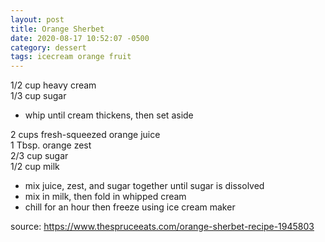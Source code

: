 ```yaml
---
layout: post
title: Orange Sherbet
date: 2020-08-17 10:52:07 -0500
category: dessert
tags: icecream orange fruit
---
```

1/2 cup heavy cream  
1/3 cup sugar  
* whip until cream thickens, then set aside

2 cups fresh-squeezed orange juice  
1 Tbsp. orange zest  
2/3 cup sugar  
1/2 cup milk
* mix juice, zest, and sugar together until sugar is dissolved
* mix in milk, then fold in whipped cream
* chill for an hour then freeze using ice cream maker

source: <https://www.thespruceeats.com/orange-sherbet-recipe-1945803>
